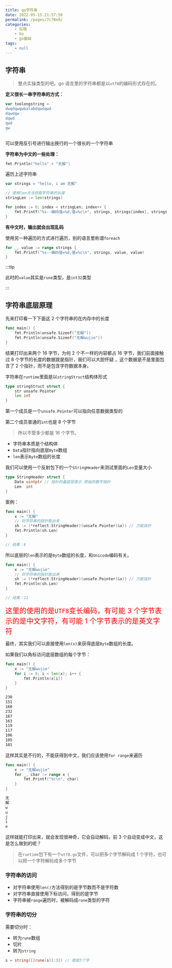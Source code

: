 ```yaml
---
title: go字符串
date: 2022-05-15 21:57:58
permalink: /pages/7c78e0/
categories:
    - 后端
    - Go
    - go基础
tags:
    - null
---
```


## 字符串

> 整点实操类型的吧。go 语言里的字符串都是以`utf8`的编码形式存在的。

**定义很长一串字符串的方式：**

```go
var toolongstring = `
dwqdqwqwbalabdqwdqwd
dqwdqw
dqwd
qwd
qw
`
```

可以使用反引号进行输出换行的一个很长的一个字符串

**字符串为中文的一些处理：**

```go
fmt.Println("hello" + "无解")
```

遍历上述字符串

```go
var strings = "hello, i am 无解"

// 使用len方法获取字符串的长度
stringLen := len(strings)

for index := 0; index < stringLen; index++ {
    fmt.Printf("%s--编码值=%d,值=%c\n", strings, strings[index], strings[index])
}
```

**有中文时，输出就会出现乱码**

使用另一种遍历的方式进行遍历，别的语言里称谓`foreach`

```go
for _, value := range strings {
    fmt.Printf("%s--编码值=%d,值=%c\n", strings, value, value)
}
```

:::tip

此时的`value`其实是`rune`类型，是`int32`类型

:::

## 字符串底层原理

先来打印看一下下面这 2 个字符串的在内存中的长度

```go
func main() {
	fmt.Println(unsafe.Sizeof("无解"))
	fmt.Println(unsafe.Sizeof("无解wujie"))
}
```

结果打印出来两个 16 字节，为何 2 个不一样的内容都占 16 字节，我们前面接触过 8 个字节的长度的数据就是指针，我们可以大胆怀疑 ，这个数据是不是里面包含了 2 个指针，而不是包含字符数据本身。

字符串在`runtime`里面是以`stringStruct`结构体形式

```go
type stringStruct struct {
	str unsafe.Pointer
	len int
}
```

第一个成员是一个`unsafe.Pointer`可以指向任意数据类型的

第二个成员普通的`int`也是 8 个字节

> 所以不管多少都是 16 个字节。

-   字符串本质是个结构体
-   `Data`指针指向底层`Byte`数组
-   `len`表示`Byte`数组的长度

我们可以使用一个反射包下的一个`StringHeader`来测试里面的`Len`变量大小

```go
type StringHeader struct {
	Data uintptr // 指针的最底层表示 原始的数字指针
	Len  int
}
```

案例：

```go
func main() {
	x := "无解"
	// 将字符串的指针取出来
	sh := (*reflect.StringHeader)(unsafe.Pointer(&x)) // 万能指针
	fmt.Println(sh.Len)
}

// 结果：6
```

所以底层的`len`表示的是`Byte`数组的长度，和`Unicode`编码有关。

```go
func main() {
	x := "无解wujie"
	// 将字符串的指针取出来
	sh := (*reflect.StringHeader)(unsafe.Pointer(&x)) // 万能指针
	fmt.Println(sh.Len)
}

// 结果：11
```

<span style="color: red;font-size: 22px;">这里的使用的是`UTF8`变长编码，有可能 3 个字节表示的是中文字符，有可能 1 个字节表示的是英文字符</span>

最终，其实我们可以直接使用`len(x)`来获得底层`Byte`数组的长度。

如果我们以角标访问底层数组的每个字节：

```go
func main() {
	x := "无解wujie"
	for i := 0; i < len(x); i++ {
		fmt.Println(x[i])
	}
}
```

```bash
230
151
160
232
167
163
119
117
106
105
101

```

这样其实是不行的，不能获得到中文，我们应该使用`for range`来遍历

```go
func main() {
	x := "无解wujie"
	for _, char := range x {
		fmt.Printf("%c\n", char)
	}
}

```

```bash
无
解
w
u
j
i
e

```

这样就能打印出来，就会发现很神奇，它会自动解码，前 3 个自动变成中文，这是怎么做到的呢？

> 在`runtime`包下有一个`utf8.go`文件，可以把多个字节解码成 1 个字符，也可以把一个字符解码成多个字节

### 字符串的访问

-   对字符串使用`len()`方法得到的是<kbd>字节数</kbd>而不是<kbd>字符数</kbd>
-   对字符串直接使用下标访问，得到的是<kbd>字节</kbd>
-   字符串被`range`遍历时，被解码成`rune`类型的字符

### 字符串的切分

需要切分时：

-   转为`rune`数组
-   切片
-   转为`string`

```go
s = string([]rune(s)[:3]) // 取前3个字
```
